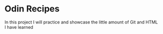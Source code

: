 # Odin Recipes

In this project I will practice and showcase the little amount of Git and HTML I have learned